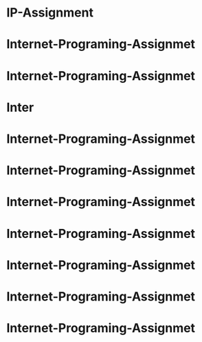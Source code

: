 # IP-Assignment
# Internet-Programing-Assignmet
# Internet-Programing-Assignmet
# Inter
# Internet-Programing-Assignmet
# Internet-Programing-Assignmet
# Internet-Programing-Assignmet
# Internet-Programing-Assignmet
# Internet-Programing-Assignmet
# Internet-Programing-Assignmet
# Internet-Programing-Assignmet
